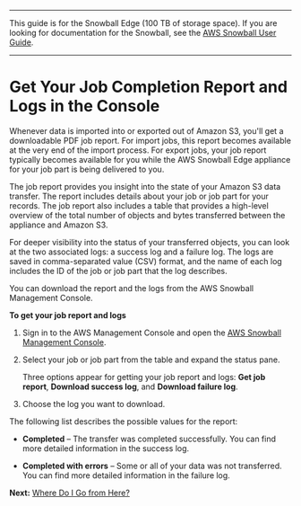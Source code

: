 --------

This guide is for the Snowball Edge \(100 TB of storage space\)\. If you are looking for documentation for the Snowball, see the [AWS Snowball User Guide](http://docs.aws.amazon.com/snowball/latest/ug/whatissnowball.html)\.

--------

# Get Your Job Completion Report and Logs in the Console<a name="report"></a>

Whenever data is imported into or exported out of Amazon S3, you'll get a downloadable PDF job report\. For import jobs, this report becomes available at the very end of the import process\. For export jobs, your job report typically becomes available for you while the AWS Snowball Edge appliance for your job part is being delivered to you\.

The job report provides you insight into the state of your Amazon S3 data transfer\. The report includes details about your job or job part for your records\. The job report also includes a table that provides a high\-level overview of the total number of objects and bytes transferred between the appliance and Amazon S3\.

For deeper visibility into the status of your transferred objects, you can look at the two associated logs: a success log and a failure log\. The logs are saved in comma\-separated value \(CSV\) format, and the name of each log includes the ID of the job or job part that the log describes\.

You can download the report and the logs from the AWS Snowball Management Console\.

**To get your job report and logs**

1. Sign in to the AWS Management Console and open the [AWS Snowball Management Console](https://console.aws.amazon.com/importexport/home?region=us-west-2)\.

1. Select your job or job part from the table and expand the status pane\.

   Three options appear for getting your job report and logs: **Get job report**, **Download success log**, and **Download failure log**\.

1. Choose the log you want to download\.

The following list describes the possible values for the report:

+ **Completed** – The transfer was completed successfully\. You can find more detailed information in the success log\.

+ **Completed with errors** – Some or all of your data was not transferred\. You can find more detailed information in the failure log\.

**Next:** [Where Do I Go from Here?](where-to.md) 